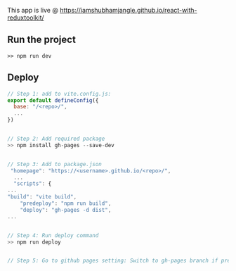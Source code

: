 This app is live @ https://iamshubhamjangle.github.io/react-with-reduxtoolkit/

## Run the project

```
>> npm run dev
```

## Deploy

```js
// Step 1: add to vite.config.js:
export default defineConfig({
  base: "/<repo>/",
  ...
})


// Step 2: Add required package
>> npm install gh-pages --save-dev


// Step 3: Add to package.json
 "homepage": "https://<username>.github.io/<repo>/",
  ...
  "scripts": {
...
"build": "vite build",
    "predeploy": "npm run build",
    "deploy": "gh-pages -d dist",
...


// Step 4: Run deploy command
>> npm run deploy


// Step 5: Go to github pages setting: Switch to gh-pages branch if present
```
